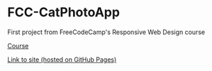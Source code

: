 # FCC-CatPhotoApp

First project from FreeCodeCamp's Responsive Web Design course

[Course](https://www.freecodecamp.org/learn/2022/responsive-web-design/)

[Link to site (hosted on GitHub Pages)](https://oh2porygon.github.io/FCC-CatPhotoApp/)
